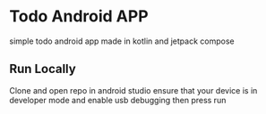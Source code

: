 # Todo Android APP

simple todo android app made in kotlin and jetpack compose 

## Run Locally

Clone and open repo in android studio ensure that your device is in developer mode and enable usb debugging then press run
